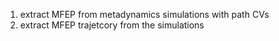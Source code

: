 1. extract MFEP from metadynamics simulations with path CVs
2. extract MFEP trajetcory from the simulations
